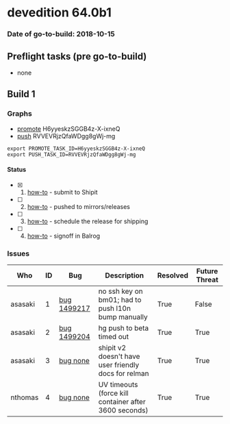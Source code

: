 # devedition 64.0b1

### Date of go-to-build: 2018-10-15

## Preflight tasks (pre go-to-build)
- none

## Build 1  

### Graphs
* [promote](https://tools.taskcluster.net/push-inspector/#/H6yyeskzSGGB4z-X-ixneQ) H6yyeskzSGGB4z-X-ixneQ
* [push](https://tools.taskcluster.net/push-inspector/#/RVVEVRjzQfaWDgg8gWj-mg) RVVEVRjzQfaWDgg8gWj-mg
```
export PROMOTE_TASK_ID=H6yyeskzSGGB4z-X-ixneQ
export PUSH_TASK_ID=RVVEVRjzQfaWDgg8gWj-mg
```


#### Status
- [x] 1.  [how-to](https://wiki.mozilla.org/Release:Release_Automation_on_Mercurial:Starting_a_Release#Submit_to_Ship_It)  - submit to Shipit
- [ ] 2.  [how-to](https://github.com/mozilla-releng/releasewarrior-2.0/blob/master/docs/release-promotion/desktop/howto.md#push-artifacts-to-releases-directory)  - pushed to mirrors/releases
- [ ] 3.  [how-to](https://github.com/mozilla-releng/releasewarrior-2.0/blob/master/docs/release-promotion/desktop/howto.md#ship-the-release)  - schedule the release for shipping
- [ ] 4.  [how-to](https://github.com/mozilla-releng/releasewarrior-2.0/blob/master/docs/release-promotion/desktop/howto.md#obtain-sign-offs-for-changes)  - signoff in Balrog

### Issues
| Who                 | ID               | Bug                                                                 | Description                | Resolved                | Future Threat                |
| ------------------- | ---------------- | ------------------------------------------------------------------- | -------------------------- | ----------------------- | ---------------------------- |
| asasaki  | 1 | [bug 1499217](https://bugzil.la/1499217)        | no ssh key on bm01; had to push l10n bump manually | True | False |
| asasaki  | 2 | [bug 1499204](https://bugzil.la/1499204)        | hg push to beta timed out | True | True |
| asasaki  | 3 | [bug none](https://bugzil.la/none)        | shipit v2 doesn't have user friendly docs for relman | True | True |
| nthomas  | 4 | [bug none](https://bugzil.la/none)        | UV timeouts (force kill container after 3600 seconds) | True | True |

